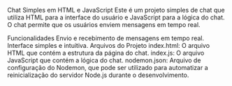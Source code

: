 Chat Simples em HTML e JavaScript
Este é um projeto simples de chat que utiliza HTML para a interface do usuário e JavaScript para a lógica do chat. O chat permite que os usuários enviem mensagens em tempo real.

Funcionalidades
Envio e recebimento de mensagens em tempo real.
Interface simples e intuitiva.
Arquivos do Projeto
index.html: O arquivo HTML que contém a estrutura da página do chat.
index.js: O arquivo JavaScript que contém a lógica do chat.
nodemon.json: Arquivo de configuração do Nodemon, que pode ser utilizado para automatizar a reinicialização do servidor Node.js durante o desenvolvimento.

